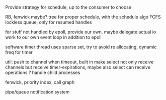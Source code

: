 
Provide strategy for schedule, up to the consumer to choose

RB, fenwick maybe? tree for proper schedule, with the schedule algo
FCFS lockless queue, only for resumed handles

for stuff not handled by epoll, provide our own, maybe delegate actual io work to our own event loop in addition to epoll

software timer thread uses sparse set, try to avoid re allocating, dynamic freq for timer

util:
    push to channel when timeout, built in 
    make select not only receive channels but receive timer-expirations, maybe also select can receive operations ?
    handle child processes


fenwick, priority index, call graph 


pipe/queue notification system
